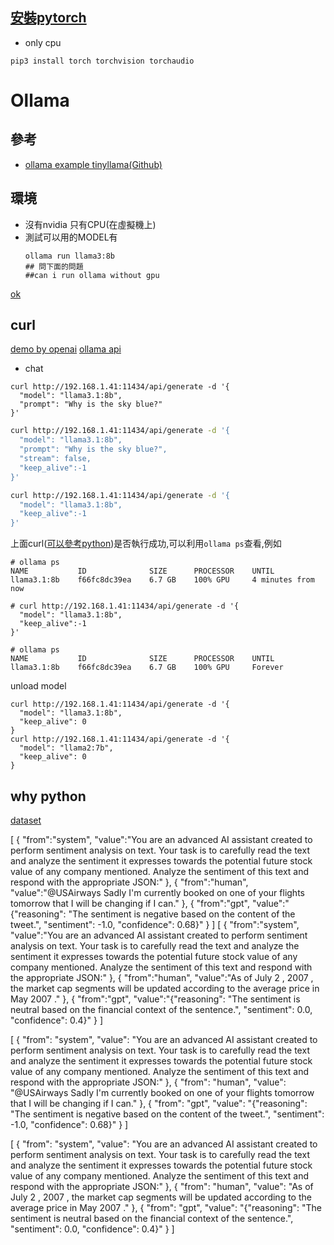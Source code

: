 ## [安裝pytorch](https://pytorch.org/get-started/locally/)
- only cpu
```
pip3 install torch torchvision torchaudio
```

# Ollama
## 參考
- [ollama example tinyllama(Github)](https://ollama.com/library/tinyllama:1.1b)

## 環境
- 沒有nvidia 只有CPU(在虛擬機上)
- 測試可以用的MODEL有
   ```
   ollama run llama3:8b
   ## 問下面的問題
   ##can i run ollama without gpu
   ```

[ok](https://github.com/owainlewis/awesome-artificial-intelligence?tab=readme-ov-file)


## curl 
[demo by openai](https://ollama.com/blog/openai-compatibility)
[ollama api](https://github.com/ollama/ollama/blob/main/docs/api.md)

- chat
```
curl http://192.168.1.41:11434/api/generate -d '{
  "model": "llama3.1:8b",
  "prompt": "Why is the sky blue?"
}'
```
```bash
curl http://192.168.1.41:11434/api/generate -d '{
  "model": "llama3.1:8b",
  "prompt": "Why is the sky blue?",
  "stream": false,
  "keep_alive":-1
}'

curl http://192.168.1.41:11434/api/generate -d '{
  "model": "llama3.1:8b",
  "keep_alive":-1
}'
```
上面curl([可以參考python](./basic1/keep_model_alive.py))是否執行成功,可以利用`ollama ps`查看,例如
```
# ollama ps
NAME           ID              SIZE      PROCESSOR    UNTIL              
llama3.1:8b    f66fc8dc39ea    6.7 GB    100% GPU     4 minutes from now    

# curl http://192.168.1.41:11434/api/generate -d '{
  "model": "llama3.1:8b",
  "keep_alive":-1
}'

# ollama ps
NAME           ID              SIZE      PROCESSOR    UNTIL   
llama3.1:8b    f66fc8dc39ea    6.7 GB    100% GPU     Forever  
```

unload model
```
curl http://192.168.1.41:11434/api/generate -d '{
  "model": "llama3.1:8b",
  "keep_alive": 0
}
curl http://192.168.1.41:11434/api/generate -d '{
  "model": "llama2:7b",
  "keep_alive": 0
}
```
## why python
[dataset](https://www.kaggle.com/datasets/crowdflower/twitter-airline-sentiment)

[
   {
      "from":"system",
      "value":"You are an advanced AI assistant created to perform sentiment analysis on text. Your task is to carefully read the text and analyze the sentiment it expresses towards the potential future stock value of any company mentioned. Analyze the sentiment of this text and respond with the appropriate JSON:"
   },
   {
      "from":"human",
      "value":"@USAirways Sadly I'm currently booked on one of your flights tomorrow that I will be changing if I can."
   },
   {
      "from":"gpt",
      "value":"{\"reasoning\": \"The sentiment is negative based on the content of the tweet.\", \"sentiment\": -1.0, \"confidence\": 0.68}"
   }
]
[
   {
      "from":"system",
      "value":"You are an advanced AI assistant created to perform sentiment analysis on text. Your task is to carefully read the text and analyze the sentiment it expresses towards the potential future stock value of any company mentioned. Analyze the sentiment of this text and respond with the appropriate JSON:"
   },
   {
      "from":"human",
      "value":"As of July 2 , 2007 , the market cap segments will be updated according to the average price in May 2007 ."
   },
   {
      "from":"gpt",
      "value":"{\"reasoning\": \"The sentiment is neutral based on the financial context of the sentence.\", \"sentiment\": 0.0, \"confidence\": 0.4}"
   }
]


[ { "from": "system", "value": "You are an advanced AI assistant created to perform sentiment analysis on text. Your task is to carefully read the text and analyze the sentiment it expresses towards the potential future stock value of any company mentioned. Analyze the sentiment of this text and respond with the appropriate JSON:" }, { "from": "human", "value": "@USAirways Sadly I'm currently booked on one of your flights tomorrow that I will be changing if I can." }, { "from": "gpt", "value": "{\"reasoning\": \"The sentiment is negative based on the content of the tweet.\", \"sentiment\": -1.0, \"confidence\": 0.68}" } ]

[ { "from": "system", "value": "You are an advanced AI assistant created to perform sentiment analysis on text. Your task is to carefully read the text and analyze the sentiment it expresses towards the potential future stock value of any company mentioned. Analyze the sentiment of this text and respond with the appropriate JSON:" }, { "from": "human", "value": "As of July 2 , 2007 , the market cap segments will be updated according to the average price in May 2007 ." }, { "from": "gpt", "value": "{\"reasoning\": \"The sentiment is neutral based on the financial context of the sentence.\", \"sentiment\": 0.0, \"confidence\": 0.4}" } ]